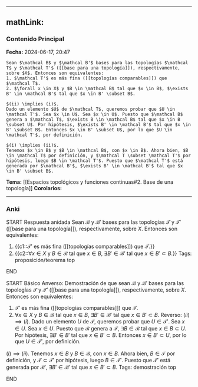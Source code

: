 
---
mathLink:
---
### Contenido Principal

**Fecha:** 2024-06-17, 20:47

```ad-lemma
Sean $\mathcal B$ y $\mathcal B'$ bases para las topologías $\mathcal T$ y $\mathcal T'$ ([[base para una topología]]), respectivamente, sobre $X$. Entonces son equivalentes:
1. $\mathcal T'$ es más fina ([[topologías comparables]]) que $\mathcal T$.
2. $\forall x \in X$ y $B \in \mathcal B$ tal que $x \in B$, $\exists B' \in \mathcal B'$ tal que $x \in B' \subset B$.
```

```ad-proof
$(ii) \implies (i)$.
Dado un elemento $U$ de $\mathcal T$, queremos probar que $U \in \mathcal T'$. Sea $x \in U$. Sea $x \in U$. Puesto que $\mathcal B$ genera a $\mathcal T$, $\exists B \in \mathcal B$ tal que $x \in B \subset U$. Por hipótesis, $\exists B' \in \mathcal B'$ tal que $x \in B' \subset B$. Entonces $x \in B' \subset U$, por lo que $U \in \mathcal T'$, por definición.

$(i) \implies (ii)$.
Tenemos $x \in B$ y $B \in \mathcal B$, con $x \in B$. Ahora bien, $B \in \mathcal T$ por definición, y $\mathcal T \subset \mathcal T'$ por hipótesis, luego $B \in \mathcal T'$. Puesto que $\mathcal T'$ está generada por $\mathcal B'$, $\exists B' \in \mathcal B'$ tal que $x \in B' \subset B$.
```

**Tema:** [[Espacios topológicos y funciones continuas#2. Base de una topología]]
**Corolarios:**

---
### Anki

START
Respuesta anidada
Sean $\mathcal B$ y $\mathcal B'$ bases para las topologías $\mathcal T$ y $\mathcal T'$ ([[base para una topología]]), respectivamente, sobre $X$. Entonces son equivalentes:
1. {{c1::$\mathcal T'$ es más fina ([[topologías comparables]]) que $\mathcal T$.}}
2. {{c2::$\forall x \in X$ y $B \in \mathcal B$ tal que $x \in B$, $\exists B' \in \mathcal B'$ tal que $x \in B' \subset B$.}}
Tags: proposición/teorema top
<!--ID: 1718723531795-->
END

START
Básico
Anverso: Demostración de que sean $\mathcal B$ y $\mathcal B'$ bases para las topologías $\mathcal T$ y $\mathcal T'$ ([[base para una topología]]), respectivamente, sobre $X$. Entonces son equivalentes:
1. $\mathcal T'$ es más fina ([[topologías comparables]]) que $\mathcal T$.
2. $\forall x \in X$ y $B \in \mathcal B$ tal que $x \in B$, $\exists B' \in \mathcal B'$ tal que $x \in B' \subset B$.
Reverso: $(ii) \implies (i)$.
Dado un elemento $U$ de $\mathcal T$, queremos probar que $U \in \mathcal T'$. Sea $x \in U$. Sea $x \in U$. Puesto que $\mathcal B$ genera a $\mathcal T$, $\exists B \in \mathcal B$ tal que $x \in B \subset U$. Por hipótesis, $\exists B' \in B'$ tal que $x \in B' \subset B$. Entonces $x \in B' \subset U$, por lo que $U \in \mathcal T'$, por definición.

$(i) \implies (ii)$.
Tenemos $x \in B$ y $B \in \mathcal B$, con $x \in B$. Ahora bien, $B \in \mathcal T$ por definición, y $\mathcal T \subset \mathcal T'$ por hipótesis, luego $B \in \mathcal T'$. Puesto que $\mathcal T'$ está generada por $\mathcal B'$, $\exists B' \in \mathcal B'$ tal que $x \in B' \subset B$.
Tags: demostración top
<!--ID: 1718723531807-->
END

